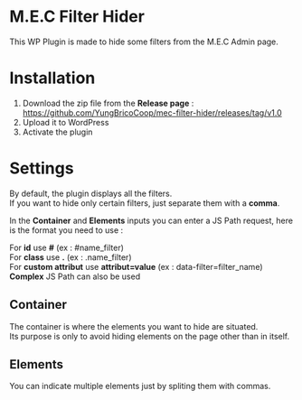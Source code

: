 # M.E.C Filter Hider
This WP Plugin is made to hide some filters from the M.E.C Admin page. 

# Installation 
1. Download the zip file from the **Release page** : 
https://github.com/YungBricoCoop/mec-filter-hider/releases/tag/v1.0
2. Upload it to WordPress
3. Activate the plugin

# Settings
By default, the plugin displays all the filters.  </br>
If you want to hide only certain filters, just separate them with a **comma**.    </br>

In the **Container** and **Elements** inputs you can enter a JS Path request, here is the format you need to use : </br>

For **id** use **#** (ex : #name_filter)  </br>
For **class** use **.** (ex : .name_filter)    </br>
For **custom attribut** use **attribut=value** (ex : data-filter=filter_name)  </br>
**Complex** JS Path can also be used  </br>

## Container

The container is where the elements you want to hide are situated.   </br>
Its purpose is only to avoid hiding elements on the page other than in itself.

## Elements

You can indicate multiple elements just by spliting them with commas.